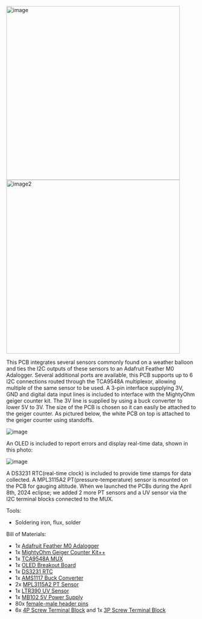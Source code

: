 <img width="460" alt="image" src="https://github.com/user-attachments/assets/1bed6a22-8f47-4a25-8a15-9baef247d9f9"/> <img width="460" alt="image2" src="https://github.com/user-attachments/assets/52ac9067-f325-4bbf-b8aa-69f3547c585c"/>

This PCB integrates several sensors commonly found on a weather balloon and ties the I2C outputs of these sensors to an Adafruit Feather M0 Adalogger. Several additional ports are available, this PCB supports up to 6 I2C connections routed through the TCA9548A multiplexor, allowing multiple of the same sensor to be used. A 3-pin interface supplying 3V, GND and digital data input lines is included to interface with the MightyOhm geiger counter kit. The 3V line is supplied by using a buck converter to lower 5V to 3V. The size of the PCB is chosen so it can easily be attached to the geiger counter. As pictured below, the white PCB on top is attached to the geiger counter using standoffs.

![image](https://github.com/user-attachments/assets/71ee4a80-4b34-48bc-8c60-7c0f214ba419)

An OLED is included to report errors and display real-time data, shown in this photo:

![image](https://github.com/user-attachments/assets/453385d7-618b-4a67-822e-3d158a4a22c3)

A DS3231 RTC(real-time clock) is included to provide time stamps for data collected. A MPL3115A2 PT(pressure-temperature) sensor is mounted on the PCB for gauging altitude. When we launched the PCBs during the April 8th, 2024 eclipse; we added 2 more PT sensors and a UV sensor via the I2C terminal blocks connected to the MUX. 

Tools:
- Soldering iron, flux, solder

Bill of Materials:
- 1x [Adafruit Feather M0 Adalogger](https://www.adafruit.com/product/2796)
- 1x [MightyOhm Geiger Counter Kit++](https://mightyohm.com/blog/products/geiger-counter/)
- 1x [TCA9548A MUX](https://www.adafruit.com/product/2717)
- 1x [OLED Breakout Board](https://www.adafruit.com/product/684)
- 1x [DS3231 RTC](https://www.adafruit.com/product/3013)
- 1x [AMS1117 Buck Converter](https://www.amazon.com/Anmbest-AMS1117-3-3-4-75V-12V-Voltage-Regulator/dp/B07CP4P5XJ/ref=sr_1_3?crid=37L7UTJOVB3HT&dib=eyJ2IjoiMSJ9.dNdTz3xf0JlyTyIUX87bachtYZ4fJ1FvHqrDlyGFcNkDXdMzG32SLR0UKRBnglLci5d9JRzqS4mDMEeCkYQfhyZ24NFUszIYvXpYoe0QuZ0_N80pzL2Ez0E3Rtpr71TZbEfL6HJSWaaaLn0Ul5RQup8h1o5B3DxhqrPDVrzoPn4uLcjXBZnu_Z2C3pxzRcEFm30_iZ5W7-sf2zoPMJjYwXI-VbpCW5QQkhZkivVnMgU.hX62fo94EqSNTrBGZzGj5FG9tlrqV-c6Vn11pWWRGW4&dib_tag=se&keywords=3+pin+buck+converter&qid=1735335725&sprefix=3+pin+buck+convertor%2Caps%2C112&sr=8-3)
- 2x [MPL3115A2 PT Sensor](https://www.adafruit.com/product/1893)
- 1x [LTR390 UV Sensor](https://www.adafruit.com/product/4831)
- 1x [MB102 5V Power Supply](https://www.amazon.com/HiLetgo-Supply-Module-Prototype-Breadboard/dp/B00HJ6AE72/ref=sr_1_3?crid=2DKGUQ1Q716YF&dib=eyJ2IjoiMSJ9.Md0j3eGgkH5_jjNUeIM9MG7lovEA-jCHb_v28IreAFFRgz20i9V9T2PUOIprbcB9NPysT5CcuoYPreC1EBqVbeTAHV1EzLlvSE8d7lZOWMyAWDkLV5m8z4J7JlNRYkzn4P8lAvpFpIHOB0atov4bzzMPYq5mAwt2YM9V5_ZTV-evMcT8-pG_v6qdllvFZ8q5WexeRxJlvpkwYed41cO5lWJdZB8AZoLQ1N6sVNaTb14.gvRQ09DsexbLZmC-hcVswSj8bGLP5GAwjicZ1Q906Mc&dib_tag=se&keywords=5v+supply+breadboard&qid=1735335704&sprefix=5v+supply+breadborad%2Caps%2C121&sr=8-3)
- 80x [female-male header pins](https://www.amazon.com/Glarks-Straight-Connector-Assortment-Prototype/dp/B076GZXW3Z/ref=sr_1_11?crid=303NKPL61S3C5&dib=eyJ2IjoiMSJ9.tG0DHq-qOQb29Ii9gxxXhT1xr975eEtKwB6Im_jWpigu4KK1BwF6S3hdOCO_plB4wKW28YRv5pRvOPg27KarTVW9WKEd7u0q5qevB1gAOurtL_dC1HtGhh-E6zim05gLTvGyZWysP__IFLbx-UyTL9_WVs8ldQev39iACwtP14eEVMWE2_FTbho3Kr8kW_224-88diKcYMWfBZL0xFa11DcUSFNvVPUOnnFHCmn80zGBVDPc2UgtcyQnQSPvPBjcT7kzkHKVVyIcws3OzayHrCVwi4_UbBevYlzZ796I5LHinkKAJ-gIo8s2m9VBaTiNmsMnC6YYV4gMnd6y3AbDiJ145Trr7vOGophGdx_4iZA.5Jt16vUwbAf6AtzjjqUpi08kPeEmf0GAt4aiNKbT_Po&dib_tag=se&keywords=female+male+header+pins&qid=1735334746&s=industrial&sprefix=female+male+header+pins%2Cindustrial%2C111&sr=1-11)
- 6x [4P Screw Terminal Block](https://www.amazon.com/Connector-Minidodoca-Terminals-Cable%EF%BC%8CEquipped-Screwdriver/dp/B0D29QD1WB/ref=sr_1_3?crid=3KMM1ABOXPGA2&dib=eyJ2IjoiMSJ9.mYsdZzL6FGqmLxdBz8OHnkKHsODyPVATk6LN_mVjZR1Ci2QxcgeG6KFm8H_nUql5fEM5-Bvcm922PfHZsN2928UapDtYTOkzUcqYkmNe2wrvzWjJhs2IwERjaNx7-eFfEOn5ujXpNInhK9wWqX0kfR0PvxI4a_ZPa2qNRIKmKRDRGQEkh989Cdgz_hzs3pJSeka7UZedNBv_VtW2O9UQFsfUVZIPEQs_ljjS_03p4AFrdZnTnrUl4xApC9YpJP20SvI_mjifPgT2EYtZTthUX5PPLjj64O1oIFFeDHVF0UDi2b0_dAArTpnCHg9GD9WaxeyJslS1bOWVABWaFBBU_fS6_ZGAlmMRkWvfw2F9jBM.NS5-iuKOMLw5ewH-8pB3pjTPDAJahAFMUU-Gm2kogmY&dib_tag=se&keywords=5pcs+16-Pin+%2816+Pole%29+Plug-in+Screw+Terminal+Block+Connector+2.54mm+0.1%22+Pitch+Panel+PCB+Mount+DIY&qid=1735334311&s=industrial&sprefix=5pcs+16-pin+16+pole+plug-in+screw+terminal+block+connector+2.54mm+0.1+pitch+panel+pcb+mount+diy%2Cindustrial%2C149&sr=1-3) and 1x [3P Screw Terminal Block](https://www.amazon.com/Connector-Minidodoca-Terminals-Cable%EF%BC%8CEquipped-Screwdriver/dp/B0D29QD1WB/ref=sr_1_3?crid=3KMM1ABOXPGA2&dib=eyJ2IjoiMSJ9.mYsdZzL6FGqmLxdBz8OHnkKHsODyPVATk6LN_mVjZR1Ci2QxcgeG6KFm8H_nUql5fEM5-Bvcm922PfHZsN2928UapDtYTOkzUcqYkmNe2wrvzWjJhs2IwERjaNx7-eFfEOn5ujXpNInhK9wWqX0kfR0PvxI4a_ZPa2qNRIKmKRDRGQEkh989Cdgz_hzs3pJSeka7UZedNBv_VtW2O9UQFsfUVZIPEQs_ljjS_03p4AFrdZnTnrUl4xApC9YpJP20SvI_mjifPgT2EYtZTthUX5PPLjj64O1oIFFeDHVF0UDi2b0_dAArTpnCHg9GD9WaxeyJslS1bOWVABWaFBBU_fS6_ZGAlmMRkWvfw2F9jBM.NS5-iuKOMLw5ewH-8pB3pjTPDAJahAFMUU-Gm2kogmY&dib_tag=se&keywords=5pcs+16-Pin+%2816+Pole%29+Plug-in+Screw+Terminal+Block+Connector+2.54mm+0.1%22+Pitch+Panel+PCB+Mount+DIY&qid=1735334311&s=industrial&sprefix=5pcs+16-pin+16+pole+plug-in+screw+terminal+block+connector+2.54mm+0.1+pitch+panel+pcb+mount+diy%2Cindustrial%2C149&sr=1-3)



